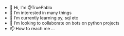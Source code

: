 - 👋 Hi, I’m @TruePablo
- 👀 I’m interested in many things
- 🌱 I’m currently learning py, sql etc
- 💞️ I’m looking to collaborate on bots on python projects
- 📫 How to reach me ...

<!---
TruePablo/TruePablo is a ✨ special ✨ repository because its `README.md` (this file) appears on your GitHub profile.
--->
